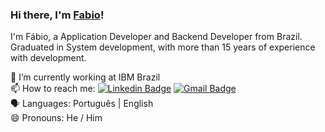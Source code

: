 ### Hi there, I'm [Fabio](https://www.linkedin.com/in/fábio-pinho-06358119)! 

I'm Fábio, a Application Developer and Backend Developer from Brazil. Graduated in System development, with more than 15 years of experience with development.

🔭 I’m currently working at IBM Brazil <br/>
📫 How to reach me: [![Linkedin Badge](https://img.shields.io/badge/-FabioPinho-blue?style=flat-square&logo=Linkedin&logoColor=white&link=https://www.linkedin.com/in/fábio-pinho-06358119/)](https://www.linkedin.com/in/fábio-pinho-06358119/)
[![Gmail Badge](https://img.shields.io/badge/-fabiopinhos@gmail.com-c14438?style=flat-square&logo=Gmail&logoColor=white&link=mailto:fabiopinhos@gmail.com)](mailto:fabiopinhos@gmail.com)<br/>
:speaking_head: Languages: Português | English <br/>
😄 Pronouns: He / Him <br/>
